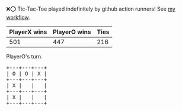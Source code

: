 :x::o: Tic-Tac-Toe played indefinitely by github action runners! See [my workflow](.github/workflows/play.yaml).

|PlayerX wins|PlayerO wins|Ties|
|-|-|-|
|501|447|216|

PlayerO's turn.

<pre>
+---+---+---+
| O | O | X |
+---+---+---+
| X |   |   |
+---+---+---+
| X |   |   |
+---+---+---+
</pre>